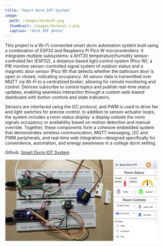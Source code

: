 ```yaml
---
title: "Smart Dorm IOT System"
image: 
  path: /images/dormiot.png
  thumbnail: /images/dormiot_s.png
  caption: "dorm IOT photo"
---
```


This project is a Wi-Fi-connected smart dorm automation system built using a combination of ESP32 and Raspberry Pi Pico W microcontrollers. It integrates multiple subsystems: a AHT20 temperature/humidity sensor-controlled fan (ESP32), a distance-based light control system (Pico W), a PIR montion sensor-controlled signal system of outdoor status and a magnetic door sensor (Pico W) that detects whether the bathroom door is open or closed, indicating occupancy. All sensor data is transmitted over MQTT via Wi-Fi to a centralized broker, allowing for remote monitoring and control. Devices subscribe to control topics and publish real-time status updates, enabling seamless interaction through a custom web-based dashboard with button controls and state indicators.

Sensors are interfaced using the I2C protocol, and PWM is used to drive fan and light switches for precise control. In addition to sensor-actuator loops, the system includes a room status display: a display outside the room signals occupancy or availability based on motion detection and manual override. Together, these components form a cohesive embedded system that demonstrates wireless communication, MQTT messaging, I2C and PWM peripherals, and real-time web integration—designed specifically for convenience, automation, and energy awareness in a college dorm setting.

Github: <a href="https://github.com/Rachelyan666/smart_dorm_iot">Smart Dorm IOT System</a>

![Smart Dorm IOT](/images/dormiot.png)